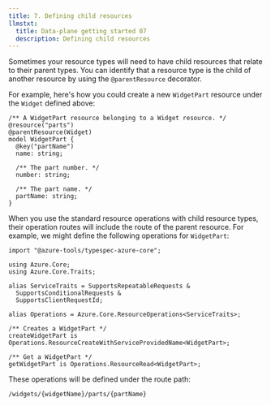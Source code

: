 ```yaml
---
title: 7. Defining child resources
llmstxt:
  title: Data-plane getting started 07
  description: Defining child resources
---
```


Sometimes your resource types will need to have child resources that relate to their parent types. You can identify that a resource type is the child of another resource by using the `@parentResource` decorator.

For example, here's how you could create a new `WidgetPart` resource under the `Widget` defined above:

```typespec
/** A WidgetPart resource belonging to a Widget resource. */
@resource("parts")
@parentResource(Widget)
model WidgetPart {
  @key("partName")
  name: string;

  /** The part number. */
  number: string;

  /** The part name. */
  partName: string;
}
```

When you use the standard resource operations with child resource types, their operation routes will include the route of the parent resource. For example, we might define the following operations for `WidgetPart`:

```typespec
import "@azure-tools/typespec-azure-core";

using Azure.Core;
using Azure.Core.Traits;

alias ServiceTraits = SupportsRepeatableRequests &
  SupportsConditionalRequests &
  SupportsClientRequestId;

alias Operations = Azure.Core.ResourceOperations<ServiceTraits>;

/** Creates a WidgetPart */
createWidgetPart is Operations.ResourceCreateWithServiceProvidedName<WidgetPart>;

/** Get a WidgetPart */
getWidgetPart is Operations.ResourceRead<WidgetPart>;
```

These operations will be defined under the route path:

```
/widgets/{widgetName}/parts/{partName}
```
